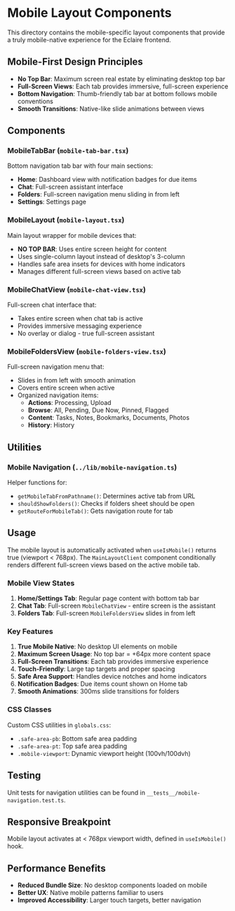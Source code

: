 # Mobile Layout Components

This directory contains the mobile-specific layout components that provide a truly mobile-native experience for the Eclaire frontend.

## Mobile-First Design Principles

- **No Top Bar**: Maximum screen real estate by eliminating desktop top bar
- **Full-Screen Views**: Each tab provides immersive, full-screen experience
- **Bottom Navigation**: Thumb-friendly tab bar at bottom follows mobile conventions
- **Smooth Transitions**: Native-like slide animations between views

## Components

### MobileTabBar (`mobile-tab-bar.tsx`)
Bottom navigation tab bar with four main sections:
- **Home**: Dashboard view with notification badges for due items
- **Chat**: Full-screen assistant interface
- **Folders**: Full-screen navigation menu sliding in from left
- **Settings**: Settings page

### MobileLayout (`mobile-layout.tsx`) 
Main layout wrapper for mobile devices that:
- **NO TOP BAR**: Uses entire screen height for content
- Uses single-column layout instead of desktop's 3-column
- Handles safe area insets for devices with home indicators
- Manages different full-screen views based on active tab

### MobileChatView (`mobile-chat-view.tsx`)
Full-screen chat interface that:
- Takes entire screen when chat tab is active
- Provides immersive messaging experience
- No overlay or dialog - true full-screen assistant

### MobileFoldersView (`mobile-folders-view.tsx`)
Full-screen navigation menu that:
- Slides in from left with smooth animation
- Covers entire screen when active
- Organized navigation items:
  - **Actions**: Processing, Upload
  - **Browse**: All, Pending, Due Now, Pinned, Flagged  
  - **Content**: Tasks, Notes, Bookmarks, Documents, Photos
  - **History**: History

## Utilities

### Mobile Navigation (`../lib/mobile-navigation.ts`)
Helper functions for:
- `getMobileTabFromPathname()`: Determines active tab from URL
- `shouldShowFolders()`: Checks if folders sheet should be open
- `getRouteForMobileTab()`: Gets navigation route for tab

## Usage

The mobile layout is automatically activated when `useIsMobile()` returns true (viewport < 768px). The `MainLayoutClient` component conditionally renders different full-screen views based on the active mobile tab.

### Mobile View States

1. **Home/Settings Tab**: Regular page content with bottom tab bar
2. **Chat Tab**: Full-screen `MobileChatView` - entire screen is the assistant
3. **Folders Tab**: Full-screen `MobileFoldersView` slides in from left

### Key Features

1. **True Mobile Native**: No desktop UI elements on mobile
2. **Maximum Screen Usage**: No top bar = +64px more content space
3. **Full-Screen Transitions**: Each tab provides immersive experience
4. **Touch-Friendly**: Large tap targets and proper spacing
5. **Safe Area Support**: Handles device notches and home indicators
6. **Notification Badges**: Due items count shown on Home tab
7. **Smooth Animations**: 300ms slide transitions for folders

### CSS Classes

Custom CSS utilities in `globals.css`:
- `.safe-area-pb`: Bottom safe area padding
- `.safe-area-pt`: Top safe area padding  
- `.mobile-viewport`: Dynamic viewport height (100vh/100dvh)

## Testing

Unit tests for navigation utilities can be found in `__tests__/mobile-navigation.test.ts`.

## Responsive Breakpoint

Mobile layout activates at < 768px viewport width, defined in `useIsMobile()` hook.

## Performance Benefits

- **Reduced Bundle Size**: No desktop components loaded on mobile
- **Better UX**: Native mobile patterns familiar to users
- **Improved Accessibility**: Larger touch targets, better navigation